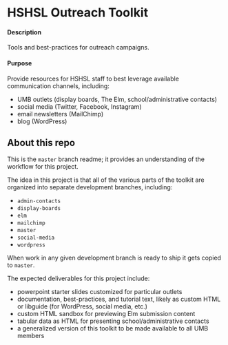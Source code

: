 # HSHSL Outreach Toolkit

#### Description
Tools and best-practices for outreach campaigns.

#### Purpose
Provide resources for HSHSL staff to best leverage available communication channels, including:
- UMB outlets (display boards, The Elm, school/administrative contacts)
- social media (Twitter, Facebook, Instagram)
- email newsletters (MailChimp)
- blog (WordPress)

## About this repo

This is the `master` branch readme; it provides an understanding of the workflow for this project.

The idea in this project is that all of the various parts of the toolkit are organized into separate development branches, including:
- `admin-contacts`
- `display-boards`
- `elm`
- `mailchimp`
- `master`
- `social-media`
- `wordpress`

When work in any given development branch is ready to ship it gets copied to `master`.

The expected deliverables for this project include:
- powerpoint starter slides customized for particular outlets
- documentation, best-practices, and tutorial text, likely as custom HTML or libguide (for WordPress, social media, etc.)
- custom HTML sandbox for previewing Elm submission content
- tabular data as HTML for presenting school/administrative contacts
- a generalized version of this toolkit to be made available to all UMB members
